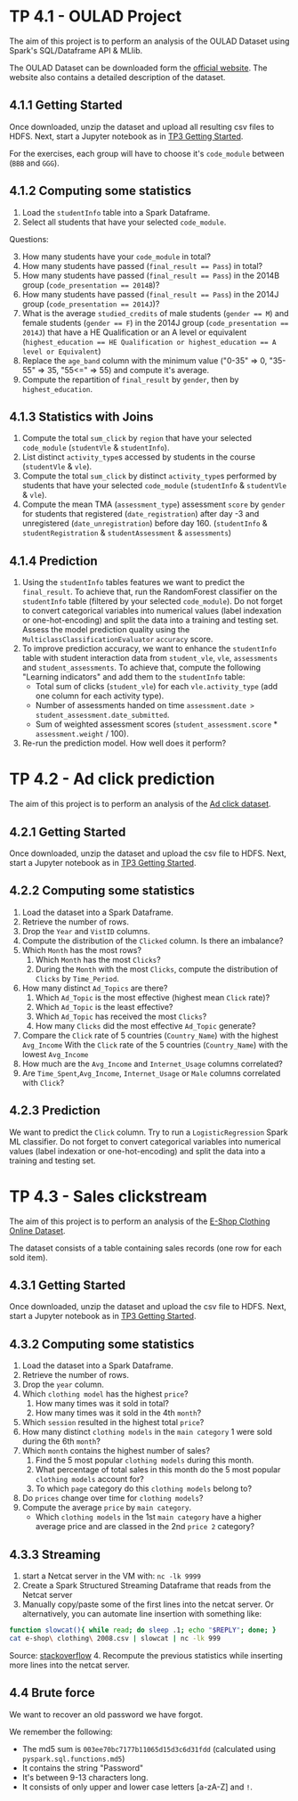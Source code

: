 # TP 4.1 - OULAD Project

The aim of this project is to perform an analysis of the OULAD Dataset using Spark's
SQL/Dataframe API & MLlib.

The OULAD Dataset can be downloaded form the [official website](https://analyse.kmi.open.ac.uk/open_dataset).
The website also contains a detailed description of the dataset.

## 4.1.1 Getting Started

Once downloaded, unzip the dataset and upload all resulting csv files to HDFS.
Next, start a Jupyter notebook as in [TP3 Getting Started](../3/README.md#getting-started).


For the exercises, each group will have to choose it's `code_module` between (`BBB` and `GGG`).


## 4.1.2 Computing some statistics

1. Load the `studentInfo` table into a Spark Dataframe.
2. Select all students that have your selected `code_module`.

Questions:

3. How many students have your `code_module` in total?
4. How many students have passed (`final_result == Pass`) in total?
5. How many students have passed (`final_result == Pass`) in the 2014B group (`code_presentation == 2014B`)?
6. How many students have passed (`final_result == Pass`) in the 2014J group (`code_presentation == 2014J`)?
7. What is the average `studied_credits` of male students (`gender == M`) and female students (`gender == F`) in the 2014J group
(`code_presentation == 2014J`) that have a HE Qualification or an A level or equivalent (`highest_education == HE Qualification or highest_education == A level or Equivalent`)
8. Replace the `age_band` column with the minimum value ("0-35" => 0, "35-55" => 35, "55<=" => 55) and compute it's average.
9. Compute the repartition of `final_result` by `gender`, then by `highest_education`.


## 4.1.3 Statistics with Joins

1. Compute the total `sum_click` by `region` that have your selected `code_module` (`studentVle` & `studentInfo`).
2. List distinct `activity_type`s accessed by students in the course (`studentVle` & `vle`).
3. Compute the total `sum_click` by distinct `activity_type`s performed by students that have 
   your selected `code_module` (`studentInfo` & `studentVle` & `vle`).
4. Compute the mean TMA (`assessment_type`) assessment `score` by `gender` for students
   that registered (`date_registration`) after day -3 and unregistered (`date_unregistration`)
   before day 160. (`studentInfo` & `studentRegistration` & `studentAssessment` & `assessments`)


## 4.1.4 Prediction

1. Using the `studentInfo` tables features we want to predict the `final_result`.
   To achieve that, run the RandomForest classifier on the `studentInfo` table (filtered by your selected `code_module`).
   Do not forget to convert categorical variables into numerical values (label indexation or one-hot-encoding) and split the data into a training and testing set.
   Assess the model prediction quality using the `MulticlassClassificationEvaluator` `accuracy` score.
2. To improve prediction accuracy, we want to enhance the `studentInfo` table with student interaction
   data from `student_vle`, `vle`, `assessments` and `student_assessments`.
   To achieve that, compute the following "Learning indicators" and add them to the `studentInfo` table:
   - Total sum of clicks (`student_vle`) for each `vle.activity_type` (add one column for each activity type).
   - Number of assessments handed on time `assessment.date > student_assessment.date_submitted`.
   - Sum of weighted assessment scores (`student_assessment.score` * `assessment.weight` / 100).
3. Re-run the prediction model. How well does it perform?


# TP 4.2 - Ad click prediction

The aim of this project is to perform an analysis of the
[Ad click dataset](https://www.kaggle.com/datasets/ruchikajain/add-data).

## 4.2.1 Getting Started

Once downloaded, unzip the dataset and upload the csv file to HDFS.
Next, start a Jupyter notebook as in
[TP3 Getting Started](https://github.com/SergioSim/debian-hadoop/blob/master/tp/3/README.md#getting-started).

## 4.2.2 Computing some statistics

1. Load the dataset into a Spark Dataframe.
2. Retrieve the number of rows.
3. Drop the `Year` and `VistID` columns.
4. Compute the distribution of the `Clicked` column. Is there an imbalance?
5. Which `Month` has the most rows?
    1. Which `Month` has the most `Clicks`?
    2. During the `Month` with the most `Clicks`, compute the distribution of `Clicks` by
      `Time_Period`.
6. How many distinct `Ad_Topics` are there?
    1. Which `Ad_Topic` is the most effective (highest mean `Click` rate)?
    2. Which `Ad_Topic` is the least effective?
    3. Which `Ad_Topic` has received the most `Clicks`?
    4. How many `Clicks` did the most effective `Ad_Topic` generate?
7. Compare the `Click` rate of 5 countries (`Country_Name`) with the highest `Avg_Income`
   With the `Click` rate of the 5 countries (`Country_Name`) with the lowest `Avg_Income`
8. How much are the `Avg_Income` and `Internet_Usage` columns correlated?
9. Are `Time_Spent`,`Avg_Income`, `Internet_Usage` or `Male` columns correlated with `Click`?


## 4.2.3 Prediction

We want to predict the `Click` column.
Try to run a `LogisticRegression` Spark ML classifier.
Do not forget to convert categorical variables into numerical values
(label indexation or one-hot-encoding) and split the data into a training and testing set.


# TP 4.3 - Sales clickstream

The aim of this project is to perform an analysis of the
[E-Shop Clothing Online Dataset](https://www.kaggle.com/datasets/heninursafitri/clothi).

The dataset consists of a table containing sales records (one row for each sold item).

## 4.3.1 Getting Started

Once downloaded, unzip the dataset and upload the csv file to HDFS.
Next, start a Jupyter notebook as in
[TP3 Getting Started](https://github.com/SergioSim/debian-hadoop/blob/master/tp/3/README.md#getting-started).

## 4.3.2 Computing some statistics

1. Load the dataset into a Spark Dataframe.
2. Retrieve the number of rows.
3. Drop the `year` column.
4. Which `clothing model` has the highest `price`?
    1. How many times was it sold in total?
    2. How many times was it sold in the 4th `month`?
5. Which `session` resulted in the highest total `price`?
6. How many distinct `clothing models` in the `main category` 1 were sold during the 6th `month`?
7. Which `month` contains the highest number of sales?
    1. Find the 5 most popular `clothing models` during this month.
    2. What percentage of total sales in this month do the 5 most popular `clothing models` account for?
    3. To which `page` category do this `clothing models` belong to?
8. Do `prices` change over time for `clothing models`?
9. Compute the average `price` by `main category`.
    - Which `clothing models` in the 1st `main category` have a higher average price and are classed in the 2nd `price 2` category?

## 4.3.3 Streaming

1. start a Netcat server in the VM with:
  `nc -lk 9999`
2. Create a Spark Structured Streaming Dataframe that reads from the Netcat server
3. Manually copy/paste some of the first lines into the netcat server.
  Or alternatively, you can automate line insertion with something like:
  ```bash
  function slowcat(){ while read; do sleep .1; echo "$REPLY"; done; }
  cat e-shop\ clothing\ 2008.csv | slowcat | nc -lk 999
  ```
  Source: [stackoverflow](https://stackoverflow.com/a/46968824)
4. Recompute the previous statistics while inserting more lines into the netcat server.


## 4.4 Brute force

We want to recover an old password we have forgot.

We remember the following:

- The md5 sum is `003ee70bc7177b11065d15d3c6d31fdd` (calculated using `pyspark.sql.functions.md5`)
- It contains the string "Password"
- It's between 9-13 characters long.
- It consists of only upper and lower case letters [a-zA-Z] and `!`.
